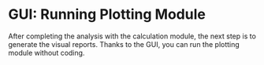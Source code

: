 # GUI: Running Plotting Module
After completing the analysis with the calculation module, the next step is to generate the visual reports. Thanks to the GUI, you can run the plotting module without coding.


